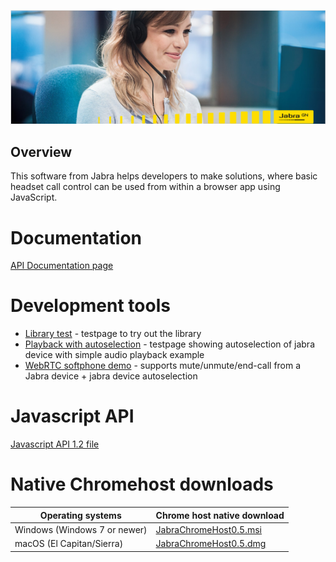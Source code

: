 ![Jabra GN](screen.png)

## Overview
This software from Jabra helps developers to make solutions, where basic headset call control can be used from within a browser app using JavaScript.

# Documentation
[API Documentation page](https://github.com/gnaudio/jabra-browser-integration)

# Development tools
* [Library test](development/index.html) - testpage to try out the library
* [Playback with autoselection](playback/index.html) - testpage showing autoselection of jabra device with simple audio playback example
* [WebRTC softphone demo](webrtc/index.html) - supports mute/unmute/end-call from a Jabra device + jabra device autoselection

# Javascript API
<a href="../JavaScriptLibrary/jabra.browser.integration-1.2.js" download="jabra.browser.integration-1.2.js" target="_blank">Javascript API 1.2 file</a>

# Native Chromehost downloads
| Operating systems             | Chrome host native download             |
| ----------------------------- | --------------------------------------- |
| Windows (Windows 7 or newer)  | <a href="download/JabraChromeHost0.5.msi" download="JabraChromeHost0.5.msi" target="_blank">JabraChromeHost0.5.msi</a> |
| macOS (El Capitan/Sierra)     | <a href="download/JabraChromeHost0.5.dmg" download="JabraChromeHost0.5.dmg" target="_blank">JabraChromeHost0.5.dmg</a> |
